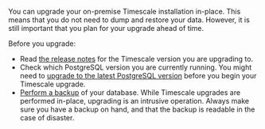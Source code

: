 You can upgrade your on-premise Timescale installation in-place. This means
that you do not need to dump and restore your data. However, it is still
important that you plan for your upgrade ahead of time.

Before you upgrade:

*   Read [the release notes][relnotes] for the Timescale version you are
    upgrading to.
*   Check which PostgreSQL version you are currently running. You might need to
    [upgrade to the latest PostgreSQL version][upgrade-pg]
    before you begin your Timescale upgrade.
*   [Perform a backup][backup] of your database. While Timescale
    upgrades are performed in-place, upgrading is an intrusive operation. Always
    make sure you have a backup on hand, and that the backup is readable in the
    case of disaster.

[relnotes]: /timescaledb/:currentVersion:/overview/release-notes/
[upgrade-pg]: /timescaledb/:currentVersion:/how-to-guides/upgrades/upgrade-pg/
[backup]: /timescaledb/:currentVersion:/how-to-guides/backup-and-restore/
